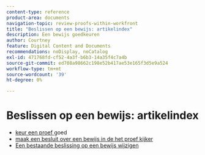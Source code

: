 ```yaml
---
content-type: reference
product-area: documents
navigation-topic: review-proofs-within-workfront
title: "Beslissen op een bewijs: artikelindex"
description: Een bewijs goedkeuren
author: Courtney
feature: Digital Content and Documents
recommendations: noDisplay, noCatalog
exl-id: 471768fd-cf52-4a3f-b6b3-14a35f4c7a4b
source-git-commit: ed708a98662c198e52b417ae53e165f3d5e9a524
workflow-type: tm+mt
source-wordcount: '39'
ht-degree: 0%

---
```


# Beslissen op een bewijs: artikelindex

* [ keur een proef ](../../../../review-and-approve-work/proofing/reviewing-proofs-within-workfront/make-a-decision-on-a-proof/approve-proof.md) goed
* [ maak een besluit over een bewijs in de het proef kijker ](../../../../review-and-approve-work/proofing/reviewing-proofs-within-workfront/make-a-decision-on-a-proof/make-decisions-on-proof.md)
* [Een bestaande beslissing op een bewijs wijzigen](../../../../review-and-approve-work/proofing/reviewing-proofs-within-workfront/make-a-decision-on-a-proof/change-existing-decision.md)
